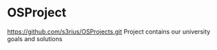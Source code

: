 # OSProject 
https://github.com/s3rius/OSProjects.git
Project contains our university goals and solutions
